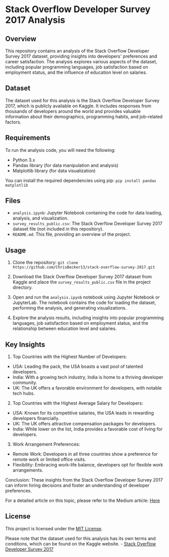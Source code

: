 # Stack Overflow Developer Survey 2017 Analysis

## Overview
This repository contains an analysis of the Stack Overflow Developer Survey 2017 dataset, providing insights into developers' preferences and career satisfaction. The analysis explores various aspects of the dataset, including popular programming languages, job satisfaction based on employment status, and the influence of education level on salaries.

## Dataset
The dataset used for this analysis is the Stack Overflow Developer Survey 2017, which is publicly available on Kaggle. It includes responses from thousands of developers around the world and provides valuable information about their demographics, programming habits, and job-related factors.

## Requirements
To run the analysis code, you will need the following:
- Python 3.x
- Pandas library (for data manipulation and analysis)
- Matplotlib library (for data visualization)

You can install the required dependencies using pip:
`pip install pandas matplotlib`

## Files
- `analysis.ipynb`: Jupyter Notebook containing the code for data loading, analysis, and visualization.
- `survey_results_public.csv`: The Stack Overflow Developer Survey 2017 dataset file (not included in this repository).
- `README.md`: This file, providing an overview of the project.

## Usage
1. Clone the repository:
`git clone https://github.com/ChrisBecker13/stack-overflow-survey-2017.git`

3. Download the Stack Overflow Developer Survey 2017 dataset from Kaggle and place the `survey_results_public.csv` file in the project directory.

4. Open and run the `analysis.ipynb` notebook using Jupyter Notebook or JupyterLab. The notebook contains the code for loading the dataset, performing the analysis, and generating visualizations.

5. Explore the analysis results, including insights into popular programming languages, job satisfaction based on employment status, and the relationship between education level and salaries.

## Key Insights

1. Top Countries with the Highest Number of Developers:

- USA: Leading the pack, the USA boasts a vast pool of talented developers.
- India: With a growing tech industry, India is home to a thriving developer community.
- UK: The UK offers a favorable environment for developers, with notable tech hubs.

2. Top Countries with the Highest Average Salary for Developers:

- USA: Known for its competitive salaries, the USA leads in rewarding developers financially.
- UK: The UK offers attractive compensation packages for developers.
- India: While lower on the list, India provides a favorable cost of living for developers.

3. Work Arrangement Preferences:

- Remote Work: Developers in all three countries show a preference for remote work or limited office visits.
- Flexibility: Embracing work-life balance, developers opt for flexible work arrangements.

Conclusion: These insights from the Stack Overflow Developer Survey 2017 can inform hiring decisions and foster an understanding of developer preferences.

For a detailed article on this topic, please refer to the Medium article: [Here](https://medium.com/@cris.becker13/want-to-hire-a-developer-6e5687b6e8fe)

## License
This project is licensed under the [MIT License](https://en.wikipedia.org/wiki/MIT_License).

Please note that the dataset used for this analysis has its own terms and conditions, which can be found on the Kaggle website. - [Stack Overflow Developer Survey 2017](https://insights.stackoverflow.com/survey/2017)
